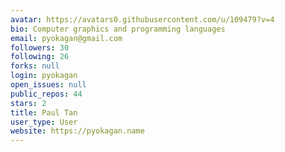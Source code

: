 ```yaml
---
avatar: https://avatars0.githubusercontent.com/u/109479?v=4
bio: Computer graphics and programming languages
email: pyokagan@gmail.com
followers: 30
following: 26
forks: null
login: pyokagan
open_issues: null
public_repos: 44
stars: 2
title: Paul Tan
user_type: User
website: https://pyokagan.name
---
```

